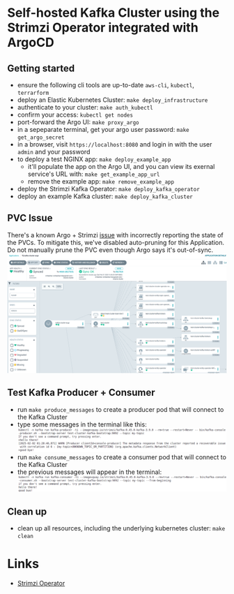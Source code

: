 # Self-hosted Kafka Cluster using the Strimzi Operator integrated with ArgoCD

## Getting started
- ensure the following cli tools are up-to-date `aws-cli`, `kubectl`, `terrarform`
- deploy an Elastic Kubernetes Cluster: `make deploy_infrastructure`
- authenticate to your cluster: `make auth_kubectl`
- confirm your access: `kubectl get nodes`
- port-forward the Argo UI: `make proxy_argo`
- in a sepeparate terminal, get your argo user password: `make get_argo_secret`
- in a browser, visit `https://localhost:8080` and login in with the user `admin` and your password
- to deploy a test NGINX app: `make deploy_example_app`
    - it'll populate the app on the Argo UI, and you  can view its exernal service's URL with: `make get_example_app_url`
    - remove the example app: `make remove_example_app`
- deploy the Strimzi Kafka Operator: `make deploy_kafka_operator`
- deploy an example Kafka cluster: `make deploy_kafka_cluster`

## PVC Issue
There's a known Argo + Strimzi [issue](https://github.com/orgs/strimzi/discussions/7205) with incorrectly reporting the state of the PVCs.
To mitigate this, we've disabled auto-pruning for this Application. Do not manually prune the PVC even though Argo says it's out-of-sync.
![Image of Kafka Cluster](/assets/cluster.png)

## Test Kafka Producer + Consumer
- run `make produce_messages` to create a producer pod that will connect to the Kafka Cluster
- type some messages in the terminal like this:
![Image of Producer](/assets/producer.png)
- run `make consume_messages` to create a consumer pod that will connect to the Kafka Cluster
- the previous messages will appear in the terminal:
![Image of Consumer](/assets/consume.png)

## Clean up
- clean up all resources, including the underlying kubernetes cluster: `make clean`

# Links
- [Strimzi Operator](https://strimzi.io/quickstarts/)